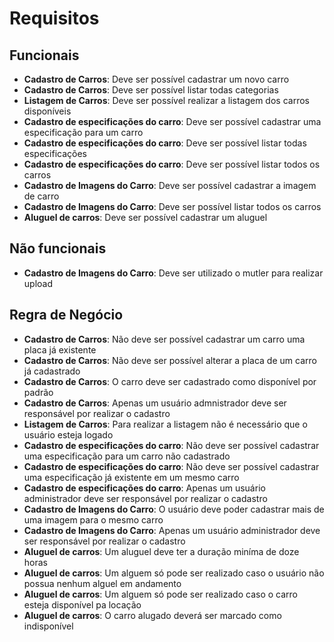 # Requisitos

## Funcionais

- **Cadastro de Carros**: Deve ser possível cadastrar um novo carro
- **Cadastro de Carros**: Deve ser possível listar todas categorias
- **Listagem de Carros**: Deve ser possível realizar a listagem dos carros disponíveis
- **Cadastro de especificações do carro**: Deve ser possível cadastrar uma especificação para um carro
- **Cadastro de especificações do carro**: Deve ser possível listar todas especificações 
- **Cadastro de especificações do carro**: Deve ser possível listar todos os carros 
- **Cadastro de Imagens do Carro**: Deve ser possível cadastrar a imagem de carro
- **Cadastro de Imagens do Carro**: Deve ser possível listar todos os carros
- **Aluguel de carros**: Deve ser possível cadastrar um aluguel

## Não funcionais

- **Cadastro de Imagens do Carro**: Deve ser utilizado o mutler para realizar upload

## Regra de Negócio

- **Cadastro de Carros**: Não deve ser possível cadastrar um carro uma placa já existente
- **Cadastro de Carros**: Não deve ser possível alterar a placa de um carro já cadastrado
- **Cadastro de Carros**: O carro deve ser cadastrado como disponível por padrão
- **Cadastro de Carros**: Apenas um usuário admnistrador deve ser responsável por realizar o cadastro
- **Listagem de Carros**: Para realizar a listagem não é necessário que o usuário esteja logado
- **Cadastro de especificações do carro**: Não deve ser possível cadastrar uma especificação para um carro não cadastrado
- **Cadastro de especificações do carro**: Não deve ser possível cadastrar uma especificação já existente em um mesmo carro
- **Cadastro de especificações do carro**: Apenas um usuário administrador deve ser responsável por realizar o cadastro
- **Cadastro de Imagens do Carro**: O usuário deve poder cadastrar mais de uma imagem para o mesmo carro
- **Cadastro de Imagens do Carro**: Apenas um usuário administrador deve ser responsável por realizar o cadastro
- **Aluguel de carros**: Um aluguel deve ter a duração miníma de doze horas
- **Aluguel de carros**: Um alguem só pode ser realizado caso o usuário não possua nenhum alguel em andamento
- **Aluguel de carros**: Um alguem só pode ser realizado caso o carro esteja disponível pa locação
- **Aluguel de carros**: O carro alugado deverá ser marcado como indisponível